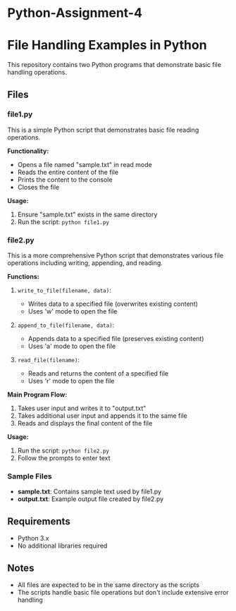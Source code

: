 # Python-Assignment-4
# File Handling Examples in Python

This repository contains two Python programs that demonstrate basic file handling operations.

## Files

### file1.py

This is a simple Python script that demonstrates basic file reading operations.

**Functionality:**
- Opens a file named "sample.txt" in read mode
- Reads the entire content of the file
- Prints the content to the console
- Closes the file

**Usage:**
1. Ensure "sample.txt" exists in the same directory
2. Run the script: `python file1.py`

### file2.py

This is a more comprehensive Python script that demonstrates various file operations including writing, appending, and reading.

**Functions:**
1. `write_to_file(filename, data)`:
   - Writes data to a specified file (overwrites existing content)
   - Uses 'w' mode to open the file

2. `append_to_file(filename, data)`:
   - Appends data to a specified file (preserves existing content)
   - Uses 'a' mode to open the file

3. `read_file(filename)`:
   - Reads and returns the content of a specified file
   - Uses 'r' mode to open the file

**Main Program Flow:**
1. Takes user input and writes it to "output.txt"
2. Takes additional user input and appends it to the same file
3. Reads and displays the final content of the file

**Usage:**
1. Run the script: `python file2.py`
2. Follow the prompts to enter text

### Sample Files

- **sample.txt**: Contains sample text used by file1.py
- **output.txt**: Example output file created by file2.py

## Requirements

- Python 3.x
- No additional libraries required

## Notes

- All files are expected to be in the same directory as the scripts
- The scripts handle basic file operations but don't include extensive error handling
